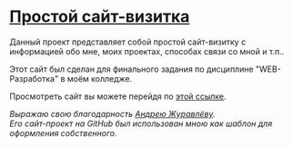 # [Простой сайт-визитка](https://seigtm.github.io)

Данный проект представляет собой простой сайт-визитку с информацией обо мне, моих проектах, способах связи со мной и т.п..

Этот сайт был сделан для финального задания по дисциплине "WEB-Разработка" в моём колледже.

Просмотреть сайт вы можете перейдя по [этой ссылке](https://seigtm.github.io).

_Выражаю свою благодарность [Андрею Журавлёву](https://github.com/andreycrane/)._  
_Его сайт-проект на GitHub был использован мною как шаблон для оформления собственного._
